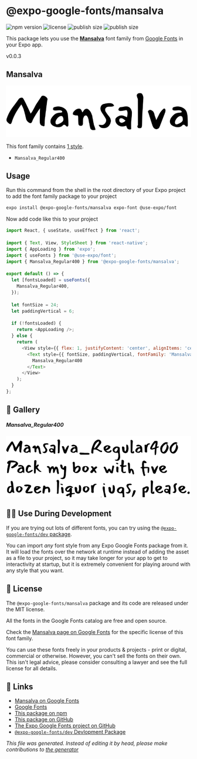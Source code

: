 # @expo-google-fonts/mansalva

![npm version](https://flat.badgen.net/npm/v/@expo-google-fonts/mansalva)
![license](https://flat.badgen.net/github/license/expo/google-fonts)
![publish size](https://flat.badgen.net/packagephobia/install/@expo-google-fonts/mansalva)
![publish size](https://flat.badgen.net/packagephobia/publish/@expo-google-fonts/mansalva)

This package lets you use the [**Mansalva**](https://fonts.google.com/specimen/Mansalva) font family from [Google Fonts](https://fonts.google.com/) in your Expo app.

v0.0.3

## Mansalva

![Mansalva](./font-family.png)

This font family contains [1 style](#gallery).

- `Mansalva_Regular400`

## Usage

Run this command from the shell in the root directory of your Expo project to add the font family package to your project
```sh
expo install @expo-google-fonts/mansalva expo-font @use-expo/font
```

Now add code like this to your project
```js
import React, { useState, useEffect } from 'react';

import { Text, View, StyleSheet } from 'react-native';
import { AppLoading } from 'expo';
import { useFonts } from '@use-expo/font';
import { Mansalva_Regular400 } from '@expo-google-fonts/mansalva';

export default () => {
  let [fontsLoaded] = useFonts({
    Mansalva_Regular400,
  });

  let fontSize = 24;
  let paddingVertical = 6;

  if (!fontsLoaded) {
    return <AppLoading />;
  } else {
    return (
      <View style={{ flex: 1, justifyContent: 'center', alignItems: 'center' }}>
        <Text style={{ fontSize, paddingVertical, fontFamily: 'Mansalva_Regular400' }}>
          Mansalva_Regular400
        </Text>
      </View>
    );
  }
};

```

## 🔡 Gallery

##### Mansalva_Regular400
![Mansalva_Regular400](./7918b7006d7a856d653dd2465a093d28c6a2fd94aca6109ecd700d5e4c09dc7e.ttf.png)


## 👩‍💻 Use During Development

If you are trying out lots of different fonts, you can try using the [`@expo-google-fonts/dev` package](https://github.com/expo/google-fonts/tree/master/font-packages/dev#readme).

You can import *any* font style from any Expo Google Fonts package from it. It will load the fonts
over the network at runtime instead of adding the asset as a file to your project, so it may take longer
for your app to get to interactivity at startup, but it is extremely convenient
for playing around with any style that you want.

## 📖 License

The `@expo-google-fonts/mansalva` package and its code are released under the MIT license.

All the fonts in the Google Fonts catalog are free and open source.

Check the [Mansalva page on Google Fonts](https://fonts.google.com/specimen/Mansalva) for the specific license of this font family.

You can use these fonts freely in your products & projects - print or digital, commercial or otherwise. However, you can't sell the fonts on their own. This isn't legal advice, please consider consulting a lawyer and see the full license for all details.

## 🔗 Links

- [Mansalva on Google Fonts](https://fonts.google.com/specimen/Mansalva)
- [Google Fonts](https://fonts.google.com/)
- [This package on npm](https://www.npmjs.com/package/@expo-google-fonts/mansalva)
- [This package on GitHub](https://github.com/expo/google-fonts/tree/master/font-packages/mansalva)
- [The Expo Google Fonts project on GitHub](https://github.com/expo/google-fonts)
- [`@expo-google-fonts/dev` Devlopment Package](https://github.com/expo/google-fonts/tree/master/font-packages/dev)


*This file was generated. Instead of editing it by head, please make contributions to [the generator](https://github.com/expo/google-fonts/tree/master/packages/generator)*
